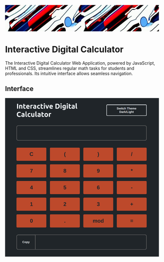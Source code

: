 <img src="https://github.com/matheuspassini/Digital-Calculator/blob/main/images/background.jpeg">


# Interactive Digital Calculator

The Interactive Digital Calculator Web Application, powered by JavaScript, HTML and CSS, streamlines regular math tasks for students and professionals. Its intuitive interface allows seamless navigation.

## Interface
<img src="images/interface.png">
